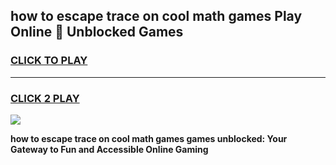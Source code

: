 
## how to escape trace on cool math games Play Online 👋 Unblocked Games
<h3>
<a href="https://news.freeplayer.one?title=how_to_escape_trace_on_cool_math_games&ref=17CMG">CLICK TO PLAY</a></h3>
<hr>

<h3>
<a href="https://news.freeplayer.one?title=how_to_escape_trace_on_cool_math_games&ref=17CMG">CLICK 2 PLAY</a>
  
</h3>

<a href="https://news.freeplayer.one?title=how_to_escape_trace_on_cool_math_games&ref=17CMG/"><img src="https://clearcache.store/games.png"></a>


**how to escape trace on cool math games games unblocked: Your Gateway to Fun and Accessible Online Gaming**
